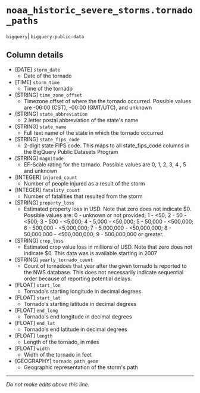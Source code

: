 # `noaa_historic_severe_storms.tornado_paths`
`bigquery`| `bigquery-public-data`

## Column details
* [DATE]      `storm_date`
  - Date of the tornado
* [TIME]      `storm_time`
  - Time of the tornado
* [STRING]    `time_zone_offset`
  - Timezone offset of where the the tornado occurred. Possible values are -06:00 (CST), -00:00 (GMT/UTC), and unknown
* [STRING]    `state_abbreviation`
  - 2 letter postal abbreviation of the state's name
* [STRING]    `state_name`
  - Full text name of the state in which the tornado occurred
* [STRING]    `state_fips_code`
  - 2-digit state FIPS code. This maps to all state_fips_code columns in the BigQuery Public Datasets Program
* [STRING]    `magnitude`
  - EF-Scale rating for the tornado. Possible values are 0, 1, 2, 3, 4 , 5 and unknown
* [INTEGER]   `injured_count`
  - Number of people injured as a result of the storm
* [INTEGER]   `fatality_count`
  - Number of fatalities that resulted from the storm
* [STRING]    `property_loss`
  - Estimated property loss in USD. Note that zero does not indicate $0. Possible values are: 0 - unknown or not provided; 1 - <50; 2 - 50 - <500; 3 - 500 - <5,000; 4 - 5,000 - <50,000; 5 - 50,000 - <500,000; 6 - 500,000 - <5,000,000; 7 - 5,000,000 - <50,000,000; 8 - 50,000,000 - <500,000,000; 9 - 500,000,000 or greater.
* [STRING]    `crop_loss`
  - Estimated crop value loss in millions of USD. Note that zero does not indicate $0. This data was is available starting in 2007
* [STRING]    `yearly_tornado_count`
  - Count of tornadoes that year after the given tornado is reported to the NWS database. This does not necessarily indicate sequential order because of reporting potential delays.
* [FLOAT]     `start_lon`
  - Tornado's starting longitude in decimal degrees
* [FLOAT]     `start_lat`
  - Tornado's starting latitude in decimal degrees
* [FLOAT]     `end_long`
  - Tornado's end longitude in decimal degrees
* [FLOAT]     `end_lat`
  - Tornado's end latitude in decimal degrees
* [FLOAT]     `length`
  - Length of the tornado, in miles
* [FLOAT]     `width`
  - Width of the tornado in feet
* [GEOGRAPHY] `tornado_path_geom`
  - Geographic representation of the storm's path

-------------------------------------------------------------------------------
*Do not make edits above this line.*
